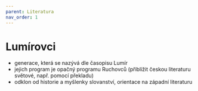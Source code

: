 ```yaml
---
parent: Literatura
nav_order: 1
---
```


# Lumírovci
- generace, která se nazývá dle časopisu Lumír
- jejich program je opačný programu Ruchovců (přiblížit českou literaturu světové, např. pomocí překladu)
- odklon od historie a myšlenky slovanství, orientace na západní literaturu